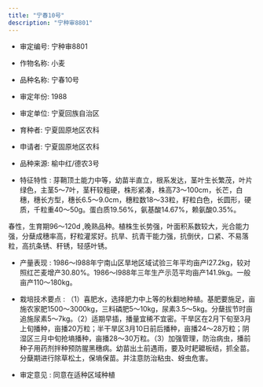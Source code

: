 ```yaml
---
title: "宁春10号"
description: "宁种审8801"
---
```

* 审定编号:  宁种审8801

*  作物名称:  小麦

*  品种名称:  宁春10号

*  审定年份:  1988

*  审定单位:  宁夏回族自治区

* 育种者:  宁夏固原地区农科

*  申请者:  宁夏固原地区农科

*  品种来源:  榆中红/德农3号

*  特征特性 : 
芽鞘顶土能力中等，幼苗半直立，根系发达，茎叶生长繁茂，叶片绿色，主茎5～7叶，茎秆较粗硬，株形紧凑，株高73～100cm，长芒，白穗，穗长方型，穗长6.5～9.0cm，穗粒数18～33粒，籽粒白色，长圆形，硬质，千粒重40～50g。蛋白质19.56%，氨基酸14.67%，赖氨酸0.35%。
春性，生育期96～120d ,晚熟品种。植株生长势强，叶面积系数较大，光合能力强，分蘖成穗率高，籽粒灌浆好。抗旱、抗青干能力强，抗倒伏，口紧、不易落粒，高抗条锈、秆锈，轻感叶锈。

 
*  产量表现 : 
1986～l988年宁南山区旱地区域试验三年平均亩产l27.2kg，较对照红芒麦增产30.80%。1986～l988年三年生产示范平均亩产141.9kg。一般亩产110～180kg。

*  栽培技术要点 : 
（1）喜肥水，选择肥力中上等的秋翻地种植。基肥要施足，亩施农家肥1500～3000kg，三料磷肥5～10kg，尿素3.5～5kg。分蘖拔节时亩追施尿素5～7kg。（2）适期早插，播量宜稀不宜密。干旱区在2月下旬至3月上旬播种，亩播20万粒；半干旱区3月10日前后播种，亩播24～28万粒；阴湿区三月中旬抢墒播种，亩播28～30万粒。（3）加强管理，防治病虫，播前种子用药剂拌种预防腥黑穗病。幼苗出土前遇雨，要及时耙耱板结，抓全苗。分蘖期进行除草松土，保墒保苗。并注意防治粘虫、蚜虫危害。

*  审定意见 : 
同意在适种区域种植
